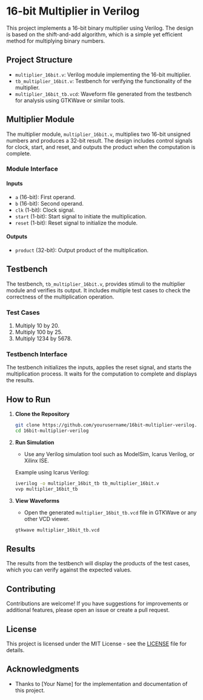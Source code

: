 # 16-bit Multiplier in Verilog

This project implements a 16-bit binary multiplier using Verilog. The design is based on the shift-and-add algorithm, which is a simple yet efficient method for multiplying binary numbers.

## Project Structure

- `multiplier_16bit.v`: Verilog module implementing the 16-bit multiplier.
- `tb_multiplier_16bit.v`: Testbench for verifying the functionality of the multiplier.
- `multiplier_16bit_tb.vcd`: Waveform file generated from the testbench for analysis using GTKWave or similar tools.

## Multiplier Module

The multiplier module, `multiplier_16bit.v`, multiplies two 16-bit unsigned numbers and produces a 32-bit result. The design includes control signals for clock, start, and reset, and outputs the product when the computation is complete.

### Module Interface

#### Inputs
- `a` (16-bit): First operand.
- `b` (16-bit): Second operand.
- `clk` (1-bit): Clock signal.
- `start` (1-bit): Start signal to initiate the multiplication.
- `reset` (1-bit): Reset signal to initialize the module.

#### Outputs
- `product` (32-bit): Output product of the multiplication.

## Testbench

The testbench, `tb_multiplier_16bit.v`, provides stimuli to the multiplier module and verifies its output. It includes multiple test cases to check the correctness of the multiplication operation.

### Test Cases
1. Multiply 10 by 20.
2. Multiply 100 by 25.
3. Multiply 1234 by 5678.

### Testbench Interface

The testbench initializes the inputs, applies the reset signal, and starts the multiplication process. It waits for the computation to complete and displays the results.

## How to Run

1. **Clone the Repository**
    ```sh
    git clone https://github.com/yourusername/16bit-multiplier-verilog.git
    cd 16bit-multiplier-verilog
    ```

2. **Run Simulation**
    - Use any Verilog simulation tool such as ModelSim, Icarus Verilog, or Xilinx ISE.

    Example using Icarus Verilog:
    ```sh
    iverilog -o multiplier_16bit_tb tb_multiplier_16bit.v
    vvp multiplier_16bit_tb
    ```

3. **View Waveforms**
    - Open the generated `multiplier_16bit_tb.vcd` file in GTKWave or any other VCD viewer.
    ```sh
    gtkwave multiplier_16bit_tb.vcd
    ```

## Results

The results from the testbench will display the products of the test cases, which you can verify against the expected values.

## Contributing

Contributions are welcome! If you have suggestions for improvements or additional features, please open an issue or create a pull request.

## License

This project is licensed under the MIT License - see the [LICENSE](LICENSE) file for details.

## Acknowledgments

- Thanks to [Your Name] for the implementation and documentation of this project.
